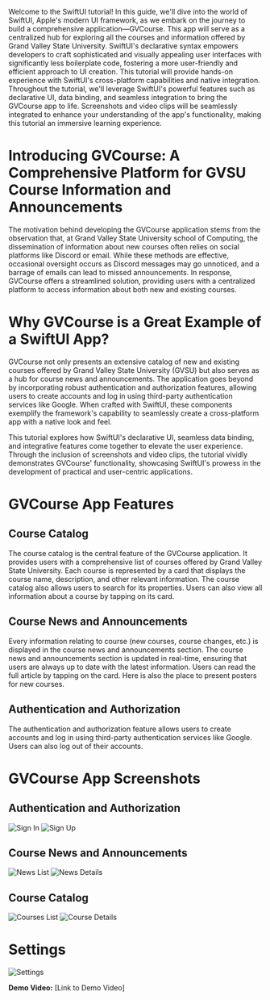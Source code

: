 Welcome to the SwiftUI tutorial! In this guide, we'll dive into the world of SwiftUI, Apple's modern UI framework, as we embark on the journey to build a comprehensive application—GVCourse. This app will serve as a centralized hub for exploring all the courses and information offered by Grand Valley State University. SwiftUI's declarative syntax empowers developers to craft sophisticated and visually appealing user interfaces with significantly less boilerplate code, fostering a more user-friendly and efficient approach to UI creation. This tutorial will provide hands-on experience with SwiftUI's cross-platform capabilities and native integration. Throughout the tutorial, we'll leverage SwiftUI's powerful features such as declarative UI, data binding, and seamless integration to bring the GVCourse app to life. Screenshots and video clips will be seamlessly integrated to enhance your understanding of the app's functionality, making this tutorial an immersive learning experience.

# Introducing GVCourse: A Comprehensive Platform for GVSU Course Information and Announcements

The motivation behind developing the GVCourse application stems from the observation that, at Grand Valley State University school of Computing, the dissemination of information about new courses often relies on social platforms like Discord or email. While these methods are effective, occasional oversight occurs as Discord messages may go unnoticed, and a barrage of emails can lead to missed announcements. In response, GVCourse offers a streamlined solution, providing users with a centralized platform to access information about both new and existing courses.

# Why GVCourse is a Great Example of a SwiftUI App?

GVCourse not only presents an extensive catalog of new and existing courses offered by Grand Valley State University (GVSU) but also serves as a hub for course news and announcements. The application goes beyond by incorporating robust authentication and authorization features, allowing users to create accounts and log in using third-party authentication services like Google. When crafted with SwiftUI, these components exemplify the framework's capability to seamlessly create a cross-platform app with a native look and feel.

This tutorial explores how SwiftUI's declarative UI, seamless data binding, and integrative features come together to elevate the user experience. Through the inclusion of screenshots and video clips, the tutorial vividly demonstrates GVCourse' functionality, showcasing SwiftUI's prowess in the development of practical and user-centric applications.

# GVCourse App Features

## Course Catalog

The course catalog is the central feature of the GVCourse application. It provides users with a comprehensive list of courses offered by Grand Valley State University. Each course is represented by a card that displays the course name, description, and other relevant information. The course catalog also allows users to search for its properties. Users can also view all information about a course by tapping on its card.

## Course News and Announcements

Every information relating to course (new courses, course changes, etc.) is displayed in the course news and announcements section. The course news and announcements section is updated in real-time, ensuring that users are always up to date with the latest information. Users can read the full article by tapping on the card. Here is also the place to present posters for new courses.

## Authentication and Authorization

The authentication and authorization feature allows users to create accounts and log in using third-party authentication services like Google. Users can also log out of their accounts.

# GVCourse App Screenshots

## Authentication and Authorization

![Sign In](https://github.com/minhtran241/gvcourses/tree/main/screenshots/signin.png)
![Sign Up](https://github.com/minhtran241/gvcourses/tree/main/screenshots/signup.png)

## Course News and Announcements

![News List](https://github.com/minhtran241/gvcourses/tree/main/screenshots/news_list.png)
![News Details](https://github.com/minhtran241/gvcourses/tree/main/screenshots/news_details.png)

## Course Catalog

![Courses List](https://github.com/minhtran241/gvcourses/tree/main/screenshots/courses_list.png)
![Course Details](https://github.com/minhtran241/gvcourses/tree/main/screenshots/course_details.png)

# Settings

![Settings](https://github.com/minhtran241/gvcourses/tree/main/screenshots/settings.png)

**Demo Video:**
[Link to Demo Video]
